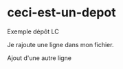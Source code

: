 # ceci-est-un-depot
Exemple dépôt LC


Je rajoute une ligne dans mon fichier.

Ajout d'une autre ligne
